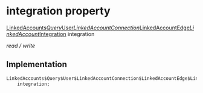 


# integration property






[LinkedAccounts$Query$User$LinkedAccountConnection$LinkedAccountEdge$LinkedAccount$Integration](../../package-yonomi_sdk_dart_graphql_accounts_account_queries.graphql/LinkedAccounts$Query$User$LinkedAccountConnection$LinkedAccountEdge$LinkedAccount$Integration-class.md) integration
  
_read / write_






## Implementation

```dart
LinkedAccounts$Query$User$LinkedAccountConnection$LinkedAccountEdge$LinkedAccount$Integration
    integration;


```







